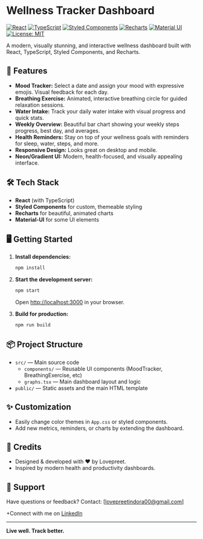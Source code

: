 # Wellness Tracker Dashboard

[![React](https://img.shields.io/badge/React-20232A?style=for-the-badge&logo=react&logoColor=61DAFB)](https://reactjs.org/)
[![TypeScript](https://img.shields.io/badge/TypeScript-007ACC?style=for-the-badge&logo=typescript&logoColor=white)](https://www.typescriptlang.org/)
[![Styled Components](https://img.shields.io/badge/Styled--Components-DB7093?style=for-the-badge&logo=styled-components&logoColor=white)](https://styled-components.com/)
[![Recharts](https://img.shields.io/badge/Recharts-FF7300?style=for-the-badge)](https://recharts.org/)
[![Material UI](https://img.shields.io/badge/Material--UI-0081CB?style=for-the-badge&logo=mui&logoColor=white)](https://mui.com/)
[![License: MIT](https://img.shields.io/badge/License-MIT-green?style=for-the-badge)](LICENSE)

A modern, visually stunning, and interactive wellness dashboard built with React, TypeScript, Styled Components, and Recharts.

## 🚀 Features
- **Mood Tracker:** Select a date and assign your mood with expressive emojis. Visual feedback for each day.
- **Breathing Exercise:** Animated, interactive breathing circle for guided relaxation sessions.
- **Water Intake:** Track your daily water intake with visual progress and quick stats.
- **Weekly Overview:** Beautiful bar chart showing your weekly steps progress, best day, and averages.
- **Health Reminders:** Stay on top of your wellness goals with reminders for sleep, water, steps, and more.
- **Responsive Design:** Looks great on desktop and mobile.
- **Neon/Gradient UI:** Modern, health-focused, and visually appealing interface.

## 🛠️ Tech Stack
- **React** (with TypeScript)
- **Styled Components** for custom, themeable styling
- **Recharts** for beautiful, animated charts
- **Material-UI** for some UI elements

## 🖥️ Getting Started

1. **Install dependencies:**
   ```bash
   npm install
   ```
2. **Start the development server:**
   ```bash
   npm start
   ```
   Open [http://localhost:3000](http://localhost:3000) in your browser.

3. **Build for production:**
   ```bash
   npm run build
   ```

## 📦 Project Structure
- `src/` — Main source code
  - `components/` — Reusable UI components (MoodTracker, BreathingExercise, etc)
  - `graphs.tsx` — Main dashboard layout and logic
- `public/` — Static assets and the main HTML template

## ✨ Customization
- Easily change color themes in `App.css` or styled components.
- Add new metrics, reminders, or charts by extending the dashboard.

## 🙏 Credits
- Designed & developed with ❤️ by Lovepreet.
- Inspired by modern health and productivity dashboards.

## 📧 Support
Have questions or feedback? Contact: [lovepreetindora00@gmail.com]

+Connect with me on [LinkedIn](https://www.linkedin.com/in/lovepreet-71591b260)

---

**Live well. Track better.**
